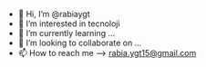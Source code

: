 - 👋 Hi, I’m @rabiaygt
- 👀 I’m interested in tecnoloji
- 🌱 I’m currently learning ...
- 💞️ I’m looking to collaborate on ...
- 📫 How to reach me --> rabia.ygt15@gmail.com

<!---
rabiaygt/rabiaygt is a ✨ special ✨ repository because its `README.md` (this file) appears on your GitHub profile.
You can click the Preview link to take a look at your changes.
--->
